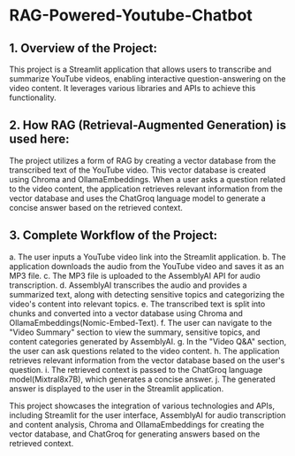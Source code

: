 # RAG-Powered-Youtube-Chatbot

## 1. Overview of the Project:
This project is a Streamlit application that allows users to transcribe and summarize YouTube videos, enabling interactive question-answering on the video content. It leverages various libraries and APIs to achieve this functionality.

## 2. How RAG (Retrieval-Augmented Generation) is used here:
The project utilizes a form of RAG by creating a vector database from the transcribed text of the YouTube video. This vector database is created using Chroma and OllamaEmbeddings. When a user asks a question related to the video content, the application retrieves relevant information from the vector database and uses the ChatGroq language model to generate a concise answer based on the retrieved context.

## 3. Complete Workflow of the Project:
   a. The user inputs a YouTube video link into the Streamlit application.
   b. The application downloads the audio from the YouTube video and saves it as an MP3 file.
   c. The MP3 file is uploaded to the AssemblyAI API for audio transcription.
   d. AssemblyAI transcribes the audio and provides a summarized text, along with detecting sensitive topics and categorizing the video's content into relevant topics.
   e. The transcribed text is split into chunks and converted into a vector database using Chroma and OllamaEmbeddings(Nomic-Embed-Text).
   f. The user can navigate to the "Video Summary" section to view the summary, sensitive topics, and content categories generated by AssemblyAI.
   g. In the "Video Q&A" section, the user can ask questions related to the video content.
   h. The application retrieves relevant information from the vector database based on the user's question.
   i. The retrieved context is passed to the ChatGroq language model(Mixtral8x7B), which generates a concise answer.
   j. The generated answer is displayed to the user in the Streamlit application.

This project showcases the integration of various technologies and APIs, including Streamlit for the user interface, AssemblyAI for audio transcription and content analysis, Chroma and OllamaEmbeddings for creating the vector database, and ChatGroq for generating answers based on the retrieved context.

